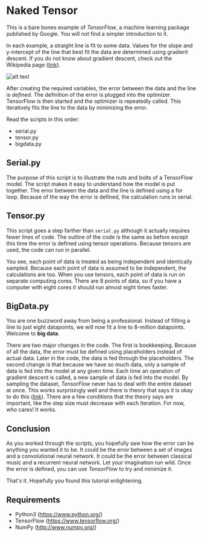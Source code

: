 # Naked Tensor

This is a bare bones example of *TensorFlow*, a machine learning package published by Google. You will not find a simpler introduction to it.

In each example, a straight line is fit to some data. Values for the slope and y-intercept of the line that best fit the data are determined using gradient descent. If you do not know about gradient descent, check out the Wikipedia page ([link](https://en.wikipedia.org/wiki/Gradient_descent)).

![alt text](artwork/line_of_best_fit.jpg "Straight line fitted to data")

After creating the required variables, the error between the data and the line is *defined*. The definition of the error is plugged into the optimizer. TensorFlow is then started and the optimizer is repeatedly called. This iteratively fits the line to the data by minimizing the error.

Read the scripts in this order:
 * serial.py
 * tensor.py
 * bigdata.py

## Serial.py

The purpose of this script is to illustrate the nuts and bolts of a TensorFlow model. The script makes it easy to understand how the model is put together. The error between the data and the line is defined using a for loop. Because of the way the error is defined, the calculation runs in serial.

## Tensor.py

This script goes a step farther than `serial.py` although it actually requires fewer lines of code. The outline of the code is the same as before except this time the error is defined using tensor operations. Because tensors are used, the code can run in parallel.

You see, each point of data is treated as being independent and identically sampled. Because each point of data is assumed to be independent, the calculations are too. When you use tensors, each point of data is run on separate computing cores. There are 8 points of data, so if you have a computer with eight cores it should run almost eight times faster. 

## BigData.py

You are one buzzword away from being a professional. Instead of fitting a line to just eight datapoints, we will now fit a line to 8-million datapoints. Welcome to **big data**.

There are two major changes in the code. The first is bookkeeping. Because of all the data, the error must be defined using placeholders instead of actual data. Later in the code, the data is fed through the placeholders. The second change is that because we have so much data, only a sample of data is fed into the model at any given time. Each time an operation of gradient descent is called, a new sample of data is fed into the model. By sampling the dataset, *TensorFlow* never has to deal with the entire dataset at once. This works surprisingly well and there is theory that says it is okay to do this ([link](https://en.wikipedia.org/wiki/Stochastic_gradient_descent)). There are a few conditions that the theory says are important, like the step size must decrease with each iteration. For now, who cares! It works.

## Conclusion

As you worked through the scripts, you hopefully saw how the error can be anything you wanted it to be. It could be the error between a set of images and a convolutional neural network. It could be the error between classical music and a recurrent neural network. Let your imagination run wild. Once the error is defined, you can use *TensorFlow* to try and minimize it.

That's it. Hopefully you found this tutorial enlightening.

## Requirements

 * Python3 (https://www.python.org/)
 * TensorFlow (https://www.tensorflow.org/)
 * NumPy (http://www.numpy.org/)